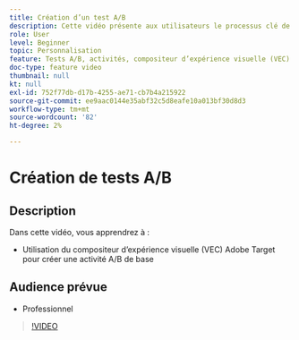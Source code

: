 ```yaml
---
title: Création d’un test A/B
description: Cette vidéo présente aux utilisateurs le processus clé de création d’activités A/B dans Adobe Target. Regardez cette vidéo pour savoir comment créer une activité A/B de base à l’aide du compositeur d’expérience visuelle (VEC).
role: User
level: Beginner
topic: Personnalisation
feature: Tests A/B, activités, compositeur d’expérience visuelle (VEC)
doc-type: feature video
thumbnail: null
kt: null
exl-id: 752f77db-d17b-4255-ae71-cb7b4a215922
source-git-commit: ee9aac0144e35abf32c5d8eafe10a013bf30d8d3
workflow-type: tm+mt
source-wordcount: '82'
ht-degree: 2%

---
```


# Création de tests A/B

## Description

Dans cette vidéo, vous apprendrez à :

* Utilisation du compositeur d’expérience visuelle (VEC) Adobe Target pour créer une activité A/B de base

## Audience prévue

* Professionnel

>[!VIDEO](https://video.tv.adobe.com/v/17391/?quality=12)
